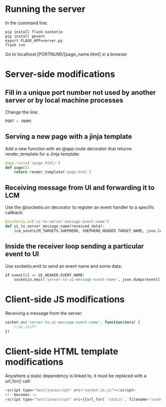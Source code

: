 
# Running the server
In the command line:

    pip install flask-socketio
    pip install gevent
    export FLASK_APP=server.py
    flask run

Go to localhost:[PORTNUM]/[page_name.html] in a browser
# Server-side modifications

## Fill in a unique port number not used by another server or by local machine processes
Change the line:
```python
PORT = (NUM)
```

## Serving a new page with a jinja template
Add a new function with an @app.route decorator that returns render_template for a Jinja template:
```python
@app.route('/page.html/')
def page():
    return render_template('page.html')
```

## Receiving message from UI and forwarding it to LCM
Use the @socketio.on decorator to register an event handler to a specific callback:
```python
@socketio.on('ui-to-server-message-event-name')
def ui_to_server_message_name(received_data):
    lcm_send(LCM_TARGETS.SHEPHERD, SHEPHERD_HEADER.TARGET_NAME, json.loads(received_data))
```

## Inside the receiver loop sending a particular event to UI
Use socketio.emit to send an event name and some data:
```python
if event[0] == UI_HEADER.EVENT_NAME:
    socketio.emit('server-to-ui-message-event-name', json.dumps(event[1], ensure_ascii=False))
```

# Client-side JS modifications

Receiving a message from the server:
```javascript
socket.on('server-to-ui-message-event-name', function(data) {
    //do stuff
})
```

# Client-side HTML template modifications

Anywhere a static dependency is linked to, it must be replaced with a url_for() call:
```javascript
<script type="text/javascript" src="socket.io.js"></script>
<!--becomes-->
<script type="text/javascript" src={{url_for( 'static', filename='socket.io.js' )}}></script>
```
